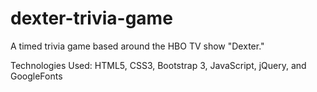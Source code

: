 # dexter-trivia-game

A timed trivia game based around the HBO TV show "Dexter."

Technologies Used: HTML5, CSS3, Bootstrap 3, JavaScript, jQuery, and GoogleFonts
